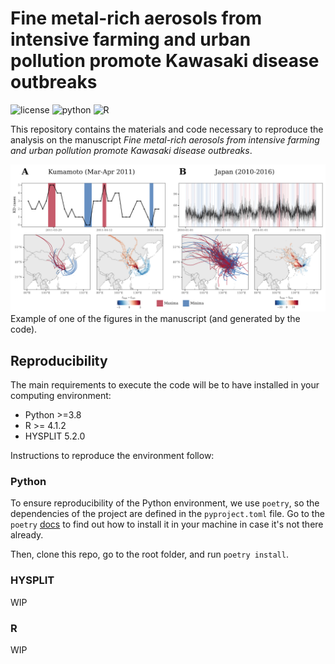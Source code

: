 # Fine metal-rich aerosols from intensive farming and urban pollution promote Kawasaki disease outbreaks

![license](https://img.shields.io/badge/license-BSD--3--Clause-green)
![python](https://img.shields.io/badge/python-v3.8-orange)
![R](https://img.shields.io/badge/R-v4.1.2-blue)

This repository contains the materials and code necessary to reproduce the analysis on the manuscript 
_Fine metal-rich aerosols from intensive farming and urban pollution promote Kawasaki disease outbreaks_.

![Readme fig](code/assets/readme_img.png)
Example of one of the figures in the manuscript (and generated by the code).

## Reproducibility

The main requirements to execute the code will be to have installed in your computing environment:

+ Python >=3.8
+ R >= 4.1.2
+ HYSPLIT 5.2.0

Instructions to reproduce the environment follow:

### Python

To ensure reproducibility of the Python environment, we use `poetry`, so the dependencies of the project are defined in the `pyproject.toml` file. Go to the `poetry` [docs](https://python-poetry.org/docs/) to find out how to install it in your machine in case it's not there already. 

Then, clone this repo, go to the root folder, and run `poetry install`. 

### HYSPLIT

WIP

### R

WIP
